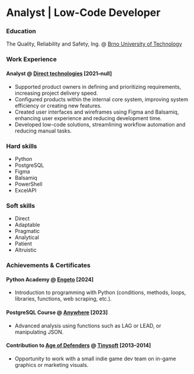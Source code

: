# Analyst | Low-Code Developer

### Education
The Quality, Reliability and Safety, Ing. @ [Brno University of Technology](https://www.vut.cz/en/)

### Work Experience
#### Analyst @ [Direct technologies](https://www.direct-technologies.cz/) [2021–⁠null]
- Supported product owners in defining and prioritizing requirements, increasing project delivery speed.
- Configured products within the internal core system, improving system efficiency or creating new features.
- Created user interfaces and wireframes using Figma and Balsamiq, enhancing user experience and reducing development time.
- Developed low-code solutions, streamlining workflow automation and reducing manual tasks.

### Hard skills
- Python
- PostgreSQL
- Figma
- Balsamiq
- PowerShell
- ExcelAPI

### Soft skills
- Direct
- Adaptable
- Pragmatic
- Analytical
- Patient
- Altruistic

### Achievements & Certificates
#### Python Academy @ [Engeto](https://engeto.cz/) [2024]
- Introduction to programming with Python (conditions, methods, loops, libraries, functions, web scraping, etc.).

#### PostgreSQL Course @ [Anywhere](https://education.anywhere.cz/) [2023]
- Advanced analysis using functions such as LAG or LEAD, or manipulating JSON.

#### Contribution to [Age of Defenders](https://apps.apple.com/us/app/age-of-defenders-multiplayer-tower-defense-and/id960361437) @ [Tinysoft](https://www.tinysoft.sk/en/home-english/) [2013–2014]
- Opportunity to work with a small indie game dev team on in-game graphics or marketing visuals.
